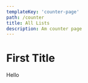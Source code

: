 ```yaml
---
templateKey: 'counter-page'
path: /counter
title: All Lists
description: Am counter page
---
```


# First Title

Hello
